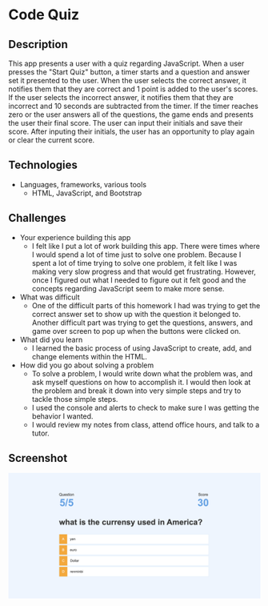 # Code Quiz

 
## Description
This app presents a user with a quiz regarding JavaScript. When a user presses the "Start Quiz" button, a timer starts and a question and answer set it presented to the user. When the user selects the correct answer, it notifies them that they are correct and 1 point is added to the user's scores. If the user selects the incorrect answer, it notifies them that they are incorrect and 10 seconds are subtracted from the timer. If the timer reaches zero or the user answers all of the questions, the game ends and presents the user their final score. The user can input their initials and save their score. After inputing their initials, the user has an opportunity to play again or clear the current score.

## Technologies
* Languages, frameworks, various tools
    * HTML, JavaScript, and Bootstrap

## Challenges
* Your experience building this app
    * I felt like I put a lot of work building this app.  There were times where I would spend a lot of time just to solve one problem.  Because I spent a lot of time trying to solve one problem, it felt like I was making very slow progress and that would get frustrating.  However, once I figured out what I needed to figure out it felt good and the concepts regarding JavaScript seem to make more sense.
* What was difficult
     * One of the difficult parts of this homework I had was trying to get the correct answer set to show up with the question it belonged to.  Another difficult part was trying to get the questions, answers, and game over screen to pop up when the buttons were clicked on.
* What did you learn
    * I learned the basic process of using JavaScript to create, add, and change elements within the HTML.
* How did you go about solving a problem
    * To solve a problem, I would write down what the problem was, and ask myself questions on how to accomplish it.  I would then look at the problem and break it down into very simple steps and try to tackle those simple steps.
    * I used the console and alerts to check to make sure I was getting the behavior I wanted.
    * I would review my notes from class, attend office hours, and talk to a tutor.

## Screenshot
![homework 4 screenshot](./assets/images/quiz-app.png)
